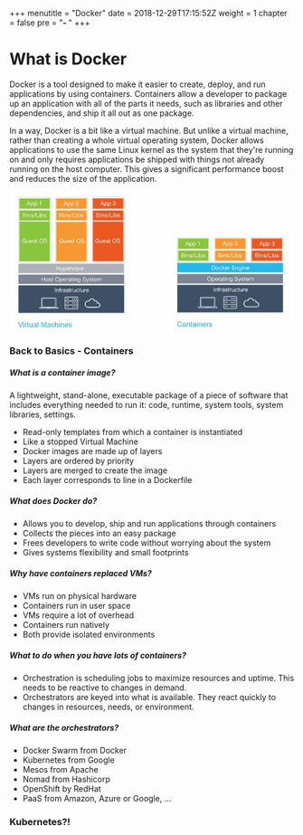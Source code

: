 +++
menutitle = "Docker"
date = 2018-12-29T17:15:52Z
weight = 1
chapter = false
pre = "<b>- </b>"
+++


# What is Docker
Docker is a tool designed to make it easier to create, deploy, and run applications by using containers. Containers allow a developer to package up an application with all of the parts it needs, such as libraries and other dependencies, and ship it all out as one package.

In a way, Docker is a bit like a virtual machine. But unlike a virtual machine, rather than creating a whole virtual operating system, Docker allows applications to use the same Linux kernel as the system that they're running on and only requires applications be shipped with things not already running on the host computer. This gives a significant performance boost and reduces the size of the application.

![Kernel](docker.jpg)

### Back to Basics - Containers

##### What is a container image?
A lightweight, stand-alone, executable package of a piece of software that includes everything needed to run it: code, runtime, system tools, system libraries, settings.

- Read-only templates from which a container is instantiated
- Like a stopped Virtual Machine
- Docker images are made up of layers
- Layers are ordered by priority
- Layers are merged to create the image
- Each layer corresponds to line in a Dockerfile

##### What does Docker do?
- Allows you to develop, ship and run applications through containers
- Collects the pieces into an easy package 
- Frees developers to write code without worrying about the system
- Gives systems flexibility and small footprints

##### Why have containers replaced VMs?
- VMs run on physical hardware
- Containers run in user space 
- VMs require a lot of overhead
- Containers run natively 
- Both provide isolated environments

##### What to do when you have lots of containers?
- Orchestration is scheduling jobs to maximize resources and uptime. This needs to be reactive to changes in demand.
- Orchestrators are keyed into what is available. They react quickly to changes in resources, needs, or environment. 
 
##### What are the orchestrators?

- Docker Swarm from Docker
- Kubernetes from Google
- Mesos  from Apache
- Nomad from Hashicorp
- OpenShift by RedHat
- PaaS from Amazon, Azure or Google, ...

### Kubernetes?!

